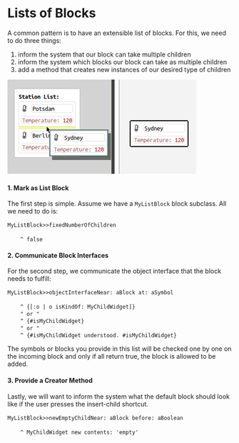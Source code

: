 # Lists of Blocks

A common pattern is to have an extensible list of blocks.
For this, we need to do three things:
1. inform the system that our block can take multiple children
2. inform the system which blocks our block can take as multiple children
3. add a method that creates new instances of our desired type of children

![](../assets/lists-of-blocks.png)

#### 1. Mark as List Block
The first step is simple. Assume we have a `MyListBlock` block subclass. All we need to do is:
```
MyListBlock>>fixedNumberOfChildren

    ^ false
```

#### 2. Communicate Block Interfaces
For the second step, we communicate the object interface that the block needs to fulfill:
```
MyListBlock>>objectInterfaceNear: aBlock at: aSymbol

    ^ {[:o | o isKindOf: MyChildWidget]}
    " or "
    ^ {#isMyChildWidget}
    " or "
    ^ {#isMyChildWidget understood. #isMyChildWidget}
```
The symbols or blocks you provide in this list will be checked one by one on the incoming block and only if all return true, the block is allowed to be added.

#### 3. Provide a Creator Method
Lastly, we will want to inform the system what the default block should look like if the user presses the insert-child shortcut.
```
MyListBlock>>newEmptyChildNear: aBlock before: aBoolean

    ^ MyChildWidget new contents: 'empty'
```


